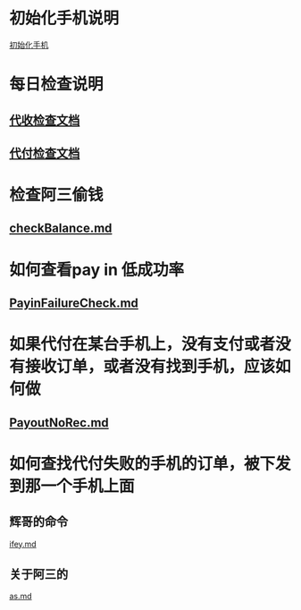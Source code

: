 
# 初始化手机说明
[初始化手机](Doc/Init.md)

# 每日检查说明
## [代收检查文档](Doc/payinerror/PayinErrorCheck.md)

## [代付检查文档](Doc/payourerrorcheck/md/PayOutErrorCheck.md)


# 检查阿三偷钱
## [checkBalance.md](Doc%2Fbalance%2FcheckBalance.md)


# 如何查看pay in 低成功率
## [PayinFailureCheck.md](Doc%2FPayinFailureCheck%2FPayinFailureCheck.md)

# 如果代付在某台手机上，没有支付或者没有接收订单，或者没有找到手机，应该如何做
## [PayoutNoRec.md](Doc%2FPayOurErrorCheck%2FPayoutNoRec.md)

# 如何查找代付失败的手机的订单，被下发到那一个手机上面

## 辉哥的命令
[ifey.md](Doc%2Fother%2Fifey.md)
## 关于阿三的
[as.md](Doc%2Fother%2Fas.md)
